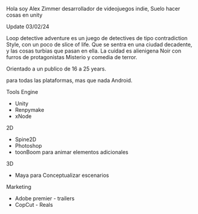 Hola soy Alex Zimmer desarrollador de videojuegos indie, Suelo hacer cosas en unity

Update 03/02/24

Loop detective adventure es un juego de detectives de tipo contradiction Style, con un poco de slice of life.
Que se sentra en una ciudad decadente, y las cosas turbias que pasan en ella.
La cuidad es alienigena Noir con furros de protagonistas
Misterio y comedia de terror.

Orientado a un publico de 16 a 25 years.

para todas las plataformas, mas que nada Android.

Tools
Engine
- Unity
- Renpymake
- xNode

2D
- Spine2D
- Photoshop
- toonBoom  para animar elementos adicionales

3D
- Maya para Conceptualizar escenarios

Marketing
- Adobe premier - trailers
- CopCut - Reals








